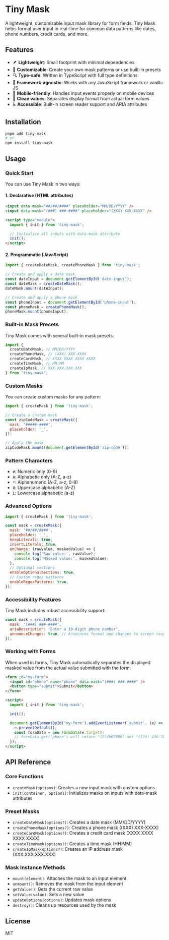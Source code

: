 # Tiny Mask

A lightweight, customizable input mask library for form fields. Tiny Mask helps format user input in real-time for common data patterns like dates, phone numbers, credit cards, and more.

## Features

- 🪶 **Lightweight**: Small footprint with minimal dependencies
- 🧩 **Customizable**: Create your own mask patterns or use built-in presets
- 🔍 **Type-safe**: Written in TypeScript with full type definitions
- 🚀 **Framework-agnostic**: Works with any JavaScript framework or vanilla JS
- 📱 **Mobile-friendly**: Handles input events properly on mobile devices
- 🧹 **Clean values**: Separates display format from actual form values
- ♿ **Accessible**: Built-in screen reader support and ARIA attributes

## Installation

```bash
pnpm add tiny-mask
# or
npm install tiny-mask
```

## Usage

### Quick Start

You can use Tiny Mask in two ways:

#### 1. Declarative (HTML attributes)

```html
<input data-mask="##/##/####" placeholder="MM/DD/YYYY" />
<input data-mask="(###) ###-####" placeholder="(XXX) XXX-XXXX" />

<script type="module">
  import { init } from 'tiny-mask';

  // Initialize all inputs with data-mask attribute
  init();
</script>
```

#### 2. Programmatic (JavaScript)

```javascript
import { createDateMask, createPhoneMask } from 'tiny-mask';

// Create and apply a date mask
const dateInput = document.getElementById('date-input');
const dateMask = createDateMask();
dateMask.mount(dateInput);

// Create and apply a phone mask
const phoneInput = document.getElementById('phone-input');
const phoneMask = createPhoneMask();
phoneMask.mount(phoneInput);
```

### Built-in Mask Presets

Tiny Mask comes with several built-in mask presets:

```javascript
import {
  createDateMask, // MM/DD/YYYY
  createPhoneMask, // (XXX) XXX-XXXX
  createCardMask, // XXXX XXXX XXXX XXXX
  createTimeMask, // HH:MM
  createIpMask, // XXX.XXX.XXX.XXX
} from 'tiny-mask';
```

### Custom Masks

You can create custom masks for any pattern:

```javascript
import { createMask } from 'tiny-mask';

// Create a custom mask
const zipCodeMask = createMask({
  mask: '#####-####',
  placeholder: '_',
});

// Apply the mask
zipCodeMask.mount(document.getElementById('zip-code'));
```

### Pattern Characters

- `#`: Numeric only (0-9)
- `A`: Alphabetic only (A-Z, a-z)
- `*`: Alphanumeric (A-Z, a-z, 0-9)
- `U`: Uppercase alphabetic (A-Z)
- `L`: Lowercase alphabetic (a-z)

### Advanced Options

```javascript
import { createMask } from 'tiny-mask';

const mask = createMask({
  mask: '##/##/####',
  placeholder: '_',
  keepLiterals: true,
  insertLiterals: true,
  onChange: (rawValue, maskedValue) => {
    console.log('Raw value:', rawValue);
    console.log('Masked value:', maskedValue);
  },
  // Optional sections
  enableOptionalSections: true,
  // Custom regex patterns
  enableRegexPatterns: true,
});
```

### Accessibility Features

Tiny Mask includes robust accessibility support:

```javascript
const mask = createMask({
  mask: '(###) ###-####',
  ariaDescription: 'Enter a 10-digit phone number',
  announceChanges: true, // Announces format and changes to screen readers
});
```

### Working with Forms

When used in forms, Tiny Mask automatically separates the displayed masked value from the actual value submitted with the form:

```html
<form id="my-form">
  <input id="phone" name="phone" data-mask="(###) ###-####" />
  <button type="submit">Submit</button>
</form>

<script>
  import { init } from 'tiny-mask';

  init();

  document.getElementById('my-form').addEventListener('submit', (e) => {
    e.preventDefault();
    const formData = new FormData(e.target);
    // formData.get('phone') will return "1234567890" not "(123) 456-7890"
  });
</script>
```

## API Reference

### Core Functions

- `createMask(options)`: Creates a new input mask with custom options
- `init(container, options)`: Initializes masks on inputs with data-mask attributes

### Preset Masks

- `createDateMask(options?)`: Creates a date mask (MM/DD/YYYY)
- `createPhoneMask(options?)`: Creates a phone mask ((XXX) XXX-XXXX)
- `createCardMask(options?)`: Creates a credit card mask (XXXX XXXX XXXX XXXX)
- `createTimeMask(options?)`: Creates a time mask (HH:MM)
- `createIpMask(options?)`: Creates an IP address mask (XXX.XXX.XXX.XXX)

### Mask Instance Methods

- `mount(element)`: Attaches the mask to an input element
- `unmount()`: Removes the mask from the input element
- `getValue()`: Gets the current raw value
- `setValue(value)`: Sets a new value
- `updateOptions(options)`: Updates mask options
- `destroy()`: Cleans up resources used by the mask

## License

MIT
